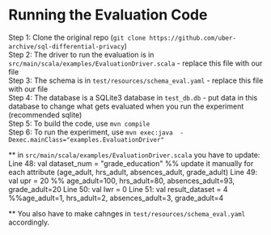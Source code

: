 # Running the Evaluation Code

Step 1: Clone the original repo (`git clone https://github.com/uber-archive/sql-differential-privacy`)  
Step 2: The driver to run the evaluation is in `src/main/scala/examples/EvaluationDriver.scala` - replace this file with our file  
Step 3: The schema is in `test/resources/schema_eval.yaml`  - replace this file with our file  
Step 4: The database is a SQLite3 database in `test_db.db` - put data in this database to change what gets evaluated when you run the experiment (recommended sqlite)    
Step 5: To build the code, use `mvn compile`  
Step 6: To run the experiment, use `mvn exec:java  -Dexec.mainClass="examples.EvaluationDriver"`

** in `src/main/scala/examples/EvaluationDriver.scala` you have to update:
	  Line 48: val dataset_num = "grade_education"  %% update it manually for each attribute (age_adult, hrs_adult, absences_adult, grade_adult)
  	  Line 49: val upr = 20 			%% age_adult=100, hrs_adult=80, absences_adult=93, grade_adult=20
  	  Line 50: val lwr = 0
  	  Line 51: val result_dataset = 4		%%age_adult=1, hrs_adult=2, absences_adult=3, grade_adult=4

** You also have to make cahnges in `test/resources/schema_eval.yaml` accordingly.
